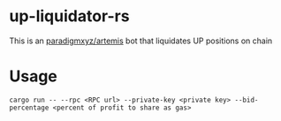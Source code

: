 # up-liquidator-rs
This is an [paradigmxyz/artemis](https://github.com/paradigmxyz/artemis) bot that liquidates UP positions on chain

# Usage

```
cargo run -- --rpc <RPC url> --private-key <private key> --bid-percentage <percent of profit to share as gas>
```
